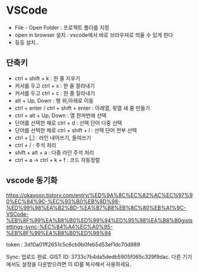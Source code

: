 # VSCode

- File - Open Folder : 프로젝트 폴더를 지정
- open in browser 설치 : vscode에서 바로 브라우져로 띄울 수 있게 한다
- 등등 설치..
  



## 단축키

+ ctrl + shift + k : 한 줄 지우기
+ 커서를 두고 ctrl + x : 한 줄 잘라내기
+ 커서를 두고 ctrl + c : 한 줄 잘라내기
+ alt + Up, Down : 행 위,아래로 이동
+ ctrl + enter  / ctrl + shift + enter : 아래열, 윗열 새 줄 만들기
+ ctrl + alt + Up, Down : 열 한꺼번에 선택
+ 단어를 선택한 채로 ctrl + d : 선택 단어 다중 선택
+ 단어를 선택한 채로 ctrl + shift + l : 선택 단어 전부 선택
+ ctrl + [,] : 라인 내어쓰기, 들여쓰기
+ ctrl + / : 주석 처리
+ shift + alt + a : 다중 라인 주석 처리
+ ctrl + a   ->   ctrl + k + f : 코드 자동정렬



## vscode 동기화

https://okayoon.tistory.com/entry/%ED%9A%8C%EC%82%AC%EC%97%90%EC%84%9C-%EC%93%B0%EB%8D%98-%ED%99%98%EA%B2%BD-%EA%B7%B8%EB%8C%80%EB%A1%9C-VSCode-%EB%8F%99%EA%B8%B0%ED%99%94%ED%95%98%EA%B8%B0gistsettings-sync-%EC%84%A4%EC%A0%95-%EB%8F%99%EA%B8%B0%ED%99%94

token : 3d10a01ff2651c5c6cb9b0feb5d53ef1dc70d989

Sync: 업로드 완료. GIST ID: 3733c7b4da5dedb5905f065c329f9dac. 다른 기기에서도 설정을 다운받으려면 이 ID를 복사해서 사용하세요.